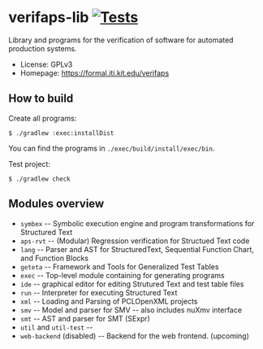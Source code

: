 # verifaps-lib  [![Tests](https://github.com/VerifAPS/verifaps-lib/actions/workflows/gradle.yml/badge.svg)](https://github.com/VerifAPS/verifaps-lib/actions/workflows/gradle.yml)
 
Library and programs for the verification of software for automated production systems.

* License: GPLv3
* Homepage: https://formal.iti.kit.edu/verifaps 

## How to build

Create all programs: 

```
$ ./gradlew :exec:installDist
```

You can find the programs in `./exec/build/install/exec/bin`.

Test project:

```
$ ./gradlew check
```

## Modules overview

* `symbex` -- Symbolic execution engine and program transformations for Structured Text
* `aps-rvt` -- (Modular) Regression verification for Structued Text code
* `lang` -- Parser and AST for StructuredText, Sequential Function Chart, and Function Blocks
* `geteta` -- Framework and Tools for Generalized Test Tables
* `exec` -- Top-level module containing for generating programs
* `ide` -- graphical editor for editing Strutured Text and test table files
* `run` -- Interpreter for executing Structured Text
* `xml` -- Loading and Parsing of PCLOpenXML projects
* `smv` -- Model and parser for SMV -- also includes nuXmv interface
* `smt` -- AST and parser for SMT (SExpr)
* `util` and `util-test` -- 
* `web-backend` (disabled) -- Backend for the web frontend. (upcoming)
